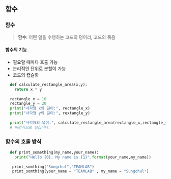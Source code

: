 <h2> 함수 </h2>

### 함수
> <b>함수</b>: 어떤 일을 수행하는 코드의 덩어리, 코드의 묶음  
#### 함수의 기능 
- 필요할 때마다 호출 가능  
- 논리적인 단위로 분할이 가능  
- 코드의 캡슐화  

```python
  def calculate_rectangle_area(x,y):
    return x * y
    
  rectangle_x = 10
  rectangle_y = 20
  print("사각형 x의 길이:", rectangle_x)
  print("사각형 y의 길이:", rextangle_y)
  
  print("사각형의 넓이:", calculate_rectangle_area(rectangle_x,rectangle_y) 
  # 이런식으로 넘깁니다.

```

### 함수의 호출 방식
```python
  def print_something(my_name,your_name):
    print("Hello {0}, My name is {1}".format(your_name,my_name))
   
   print_somthing("Sungchul","TEAMLAB")
   print_somthing(your_name = "TEAMLAB" , my_name = "Sungchul")
```
